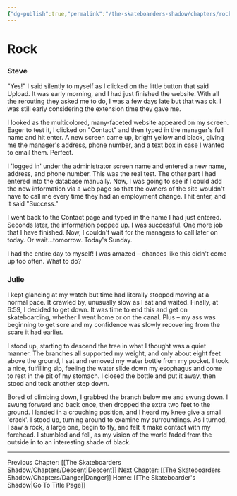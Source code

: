 ```yaml
---
{"dg-publish":true,"permalink":"/the-skateboarders-shadow/chapters/rock/"}
---
```


# Rock

### Steve

  

"Yes!" I said silently to myself as I clicked on the little button that said Upload. It was early morning, and I had just finished the website. With all the rerouting they asked me to do, I was a few days late but that was ok. I was still early considering the extension time they gave me. 

I looked as the multicolored, many-faceted website appeared on my screen. Eager to test it, I clicked on "Contact" and then typed in the manager's full name and hit enter. A new screen came up, bright yellow and black, giving me the manager's address, phone number, and a text box in case I wanted to email them. Perfect. 

I 'logged in' under the administrator screen name and entered a new name, address, and phone number. This was the real test. The other part I had entered into the database manually. Now, I was going to see if I could add the new information via a web page so that the owners of the site wouldn't have to call me every time they had an employment change. I hit enter, and it said "Success." 

I went back to the Contact page and typed in the name I had just entered. Seconds later, the information popped up. I was successful. One more job that I have finished. Now, I couldn't wait for the managers to call later on today. Or wait…tomorrow. Today's Sunday. 

I had the entire day to myself! I was amazed – chances like this didn't come up too often. What to do?

  

### Julie

  

I kept glancing at my watch but time had literally stopped moving at a normal pace. It crawled by, unusually slow as I sat and waited. Finally, at 6:59, I decided to get down. It was time to end this and get on skateboarding, whether I went home or on the canal. Plus – my ass was beginning to get sore and my confidence was slowly recovering from the scare it had earlier.

I stood up, starting to descend the tree in what I thought was a quiet manner. The branches all supported my weight, and only about eight feet above the ground, I sat and removed my water bottle from my pocket. I took a nice, fulfilling sip, feeling the water slide down my esophagus and come to rest in the pit of my stomach. I closed the bottle and put it away, then stood and took another step down. 

Bored of climbing down, I grabbed the branch below me and swung down. I swung forward and back once, then dropped the extra two feet to the ground. I landed in a crouching position, and I heard my knee give a small 'crack'. I stood up, turning around to examine my surroundings. As I turned, I saw a rock, a large one, begin to fly, and felt it make contact with my forehead. I stumbled and fell, as my vision of the world faded from the outside in to an interesting shade of black.

  
  ---
Previous Chapter: [[The Skateboarders Shadow/Chapters/Descent\|Descent]]
Next Chapter: [[The Skateboarders Shadow/Chapters/Danger\|Danger]]
Home: [[The Skateboarder's Shadow\|Go To Title Page]]
  
